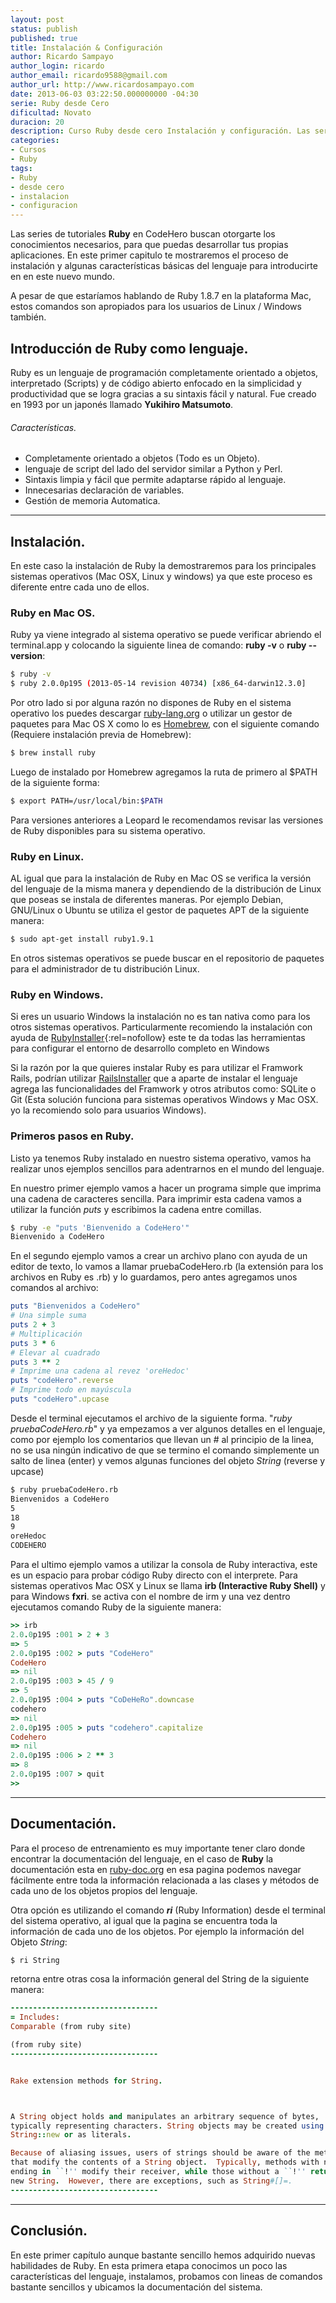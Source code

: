 ```yaml
---
layout: post
status: publish
published: true
title: Instalación & Configuración
author: Ricardo Sampayo
author_login: ricardo
author_email: ricardo9588@gmail.com
author_url: http://www.ricardosampayo.com
date: 2013-06-03 03:22:50.000000000 -04:30
serie: Ruby desde Cero
dificultad: Novato
duracion: 20
description: Curso Ruby desde cero Instalación y configuración. Las series de tutoriales Ruby en CodeHero otorgan los conocimientos para desarrollar aplicaciones
categories:
- Cursos
- Ruby
tags:
- Ruby
- desde cero
- instalacion
- configuracion
---
```

<p>Las series de tutoriales <strong>Ruby</strong> en CodeHero buscan otorgarte los conocimientos necesarios, para que puedas desarrollar tus propias aplicaciones. En este primer capitulo te mostraremos el proceso de instalación y algunas características básicas del lenguaje para introducirte en en este nuevo mundo.</p>

<p>A pesar de que estaríamos hablando de Ruby 1.8.7 en la plataforma Mac, estos comandos son apropiados para los usuarios de Linux / Windows también.</p>

<h2>Introducción de Ruby como lenguaje.</h2>

<p>Ruby es un lenguaje de programación completamente orientado a objetos, interpretado (Scripts) y de código abierto enfocado en la simplicidad y productividad que se logra gracias a su sintaxis fácil y natural. Fue creado en 1993 por un japonés llamado <strong>Yukihiro Matsumoto</strong>.</p>

<h6>Características.</h6>

<ul>
<li>Completamente orientado a objetos (Todo es un Objeto).</li>
<li>lenguaje de script del lado del servidor similar a Python y Perl.</li>
<li>Sintaxis limpia y fácil que permite adaptarse rápido al lenguaje.</li>
<li>Innecesarias declaración de variables.</li>
<li>Gestión de memoria Automatica.</li>
</ul>

<hr />

<h2>Instalación.</h2>

<p>En este caso la instalación de Ruby la demostraremos para los principales sistemas operativos (Mac OSX, Linux y windows) ya que este proceso es diferente entre cada uno de ellos.</p>

<h3>Ruby en Mac OS.</h3>

<p>Ruby ya viene integrado al sistema operativo se puede verificar abriendo el terminal.app y colocando la siguiente linea de comando: <strong>ruby -v</strong> o <strong>ruby --version</strong>:</p>

```sh
$ ruby -v
$ ruby 2.0.0p195 (2013-05-14 revision 40734) [x86_64-darwin12.3.0]
```

<p>Por otro lado si por alguna razón no dispones de Ruby en el sistema operativo los puedes descargar <a href="http://www.ruby-lang.org/en/downloads/">ruby-lang.org</a> o utilizar un gestor de paquetes para Mac OS X como lo es <a href="http://mxcl.github.io/homebrew/">Homebrew</a>, con el siguiente comando (Requiere instalación previa de Homebrew):</p>

```sh
$ brew install ruby
```

<p>Luego de instalado por Homebrew agregamos la ruta de primero al $PATH de la siguiente forma:</p>

```sh
$ export PATH=/usr/local/bin:$PATH
```

<p>Para versiones anteriores a Leopard le recomendamos revisar las versiones de Ruby disponibles para su sistema operativo.</p>

<h3>Ruby en Linux.</h3>

<p>AL igual que para la instalación de Ruby en Mac OS se verifica la versión del lenguaje de la misma manera y dependiendo de la distribución de Linux que poseas se instala de diferentes maneras. Por ejemplo Debian, GNU/Linux o Ubuntu se utiliza el gestor de paquetes APT de la siguiente manera:</p>

```sh
$ sudo apt-get install ruby1.9.1
```

<p>En otros sistemas operativos se puede buscar en el repositorio de paquetes para el administrador de tu distribución Linux.</p>

<h3>Ruby en Windows.</h3>

<p>Si eres un usuario Windows la instalación no es tan nativa como para los otros sistemas operativos. Particularmente recomiendo la instalación con ayuda de <a href="http://rubyinstaller.org/">RubyInstaller</a>{:rel=nofollow} este te da todas las herramientas para configurar el entorno de desarrollo completo en Windows</p>

<p>Si la razón por la que quieres instalar Ruby es para utilizar el Framwork Rails, podrían utilizar <a href="http://railsinstaller.org/">RailsInstaller</a> que a aparte de instalar el lenguaje agrega las funcionalidades del Framwork y otros atributos como: SQLite o Git (Esta solución funciona para sistemas operativos Windows y Mac OSX. yo la recomiendo solo para usuarios Windows).</p>

<h3>Primeros pasos en Ruby.</h3>

<p>Listo ya tenemos Ruby instalado en nuestro sistema operativo, vamos ha realizar unos ejemplos sencillos para adentrarnos en el mundo del lenguaje.</p>

<p>En nuestro primer ejemplo vamos a hacer un programa simple que imprima una cadena de caracteres sencilla. Para imprimir esta cadena vamos a utilizar la función <em>puts</em> y escribimos la cadena entre comillas.</p>

```sh
$ ruby -e "puts 'Bienvenido a CodeHero'"
Bienvenido a CodeHero
```

<p>En el segundo ejemplo vamos a crear un archivo plano con ayuda de un editor de texto, lo vamos a llamar pruebaCodeHero.rb (la extensión para los archivos en Ruby es .rb) y lo guardamos, pero antes agregamos unos comandos al archivo:</p>

```ruby
puts "Bienvenidos a CodeHero"
# Una simple suma
puts 2 + 3
# Multiplicación
puts 3 * 6
# Elevar al cuadrado
puts 3 ** 2
# Imprime una cadena al revez 'oreHedoc'
puts "codeHero".reverse
# Imprime todo en mayúscula
puts "codeHero".upcase
```

<p>Desde el terminal ejecutamos el archivo de la siguiente forma. "<em>ruby pruebaCodeHero.rb</em>" y ya empezamos a ver algunos detalles en el lenguaje, como por ejemplo los comentarios que llevan un # al principio de la linea, no se usa ningún indicativo de que se termino el comando simplemente un salto de linea (enter) y vemos algunas funciones del objeto <em>String</em> (reverse y upcase)</p>

```sh
$ ruby pruebaCodeHero.rb
Bienvenidos a CodeHero
5
18
9
oreHedoc
CODEHERO
```

<p>Para el ultimo ejemplo vamos a utilizar la consola de Ruby interactiva, este es un espacio para probar código Ruby directo con el interprete. Para sistemas operativos Mac OSX y Linux se llama <strong>irb (Interactive Ruby Shell)</strong> y para Windows <strong>fxri</strong>. se activa con el nombre de irm y una vez dentro ejecutamos comando Ruby de la siguiente manera:</p>

```ruby
>> irb
2.0.0p195 :001 > 2 + 3
=> 5
2.0.0p195 :002 > puts "CodeHero"
CodeHero
=> nil
2.0.0p195 :003 > 45 / 9
=> 5
2.0.0p195 :004 > puts "CoDeHeRo".downcase
codehero
=> nil
2.0.0p195 :005 > puts "codehero".capitalize
Codehero
=> nil
2.0.0p195 :006 > 2 ** 3
=> 8
2.0.0p195 :007 > quit
>>
```

<hr />

<h2>Documentación.</h2>

<p>Para el proceso de entrenamiento es muy importante tener claro donde encontrar la documentación del lenguaje, en el caso de <strong>Ruby</strong> la documentación esta en <a href="http://ruby-doc.org/core-2.0/">ruby-doc.org</a> en esa pagina podemos navegar fácilmente entre toda la información relacionada a las clases y métodos de cada uno de los objetos propios del lenguaje.</p>

<p>Otra opción es utilizando el comando <strong><em>ri</em></strong> (Ruby Information) desde el terminal del sistema operativo, al igual que la pagina se encuentra toda la información de cada uno de los objetos. Por ejemplo la información del Objeto <em>String</em>:</p>

```sh
$ ri String
```

<p>retorna entre otras cosa la información general del String de la siguiente manera:</p>

```ruby
---------------------------------
= Includes:
Comparable (from ruby site)

(from ruby site)
---------------------------------


Rake extension methods for String.



A String object holds and manipulates an arbitrary sequence of bytes,
typically representing characters. String objects may be created using
String::new or as literals.

Because of aliasing issues, users of strings should be aware of the methods
that modify the contents of a String object.  Typically, methods with names
ending in ``!'' modify their receiver, while those without a ``!'' return a
new String.  However, there are exceptions, such as String#[]=.
---------------------------------
```

<hr />

<h2>Conclusión.</h2>

<p>En este primer capítulo aunque bastante sencillo hemos adquirido nuevas habilidades de Ruby. En esta primera etapa conocimos un poco las características del lenguaje, instalamos, probamos con lineas de comandos bastante sencillos y ubicamos la documentación del sistema.</p>
